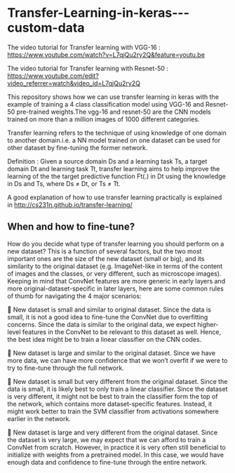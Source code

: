 # Transfer-Learning-in-keras---custom-data

The video tutorial for Transfer learning with VGG-16 : https://www.youtube.com/watch?v=L7qjQu2ry2Q&feature=youtu.be

The video tutorial for Transfer learning with Resnet-50 : https://www.youtube.com/edit?video_referrer=watch&video_id=L7qjQu2ry2Q

This repository shows how we can use transfer learning in keras with the example of training a 4 class classification model using VGG-16 and Resnet-50 pre-trained weights.The vgg-16 and resnet-50 are the CNN models trained on more than a million images of 1000 different categories.

Transfer learning refers to the technique of using knowledge of one domain to another domain.i.e. a NN model trained on one dataset can be used for other dataset by fine-tuning the former network.

Definition : Given a source domain Ds and a learning task Ts, a target domain Dt and learning task Tt, transfer learning aims to help improve the learning of the the target predictive function Ft(.) in Dt using the knowledge in Ds and Ts, where Ds ≠ Dt, or Ts ≠ Tt.

A good explanation of how to use transfer learning practically is explained in http://cs231n.github.io/transfer-learning/

## When and how to fine-tune?

How do you decide what type of transfer learning you should perform on a new dataset?
This is a function of several factors, but the two most important ones are the size of the new dataset (small or big), and its similarity
to the original dataset (e.g. ImageNet-like in terms of the content of images and the classes, or very different, such as microscope images).
Keeping in mind that ConvNet features are more generic in early layers and more original-dataset-specific in later layers, 
here are some common rules of thumb for navigating the 4 major scenarios:

	New dataset is small and similar to original dataset. Since the data is small, it is not a good idea to fine-tune the ConvNet 
due to overfitting concerns. Since the data is similar to the original data, we expect higher-level features in the ConvNet to be 
relevant to this dataset as well. Hence, the best idea might be to train a linear classifier on the CNN codes.

	New dataset is large and similar to the original dataset. Since we have more data, we can have more confidence that we won’t 
overfit if we were to try to fine-tune through the full network.

	New dataset is small but very different from the original dataset. Since the data is small, it is likely best to only train a 
linear classifier. Since the dataset is very different, it might not be best to train the classifier form the top of the network, 
which contains more dataset-specific features. Instead, it might work better to train the SVM classifier from activations somewhere 
earlier in the network.

	New dataset is large and very different from the original dataset. Since the dataset is very large, we may expect that we can 
afford to train a ConvNet from scratch. However, in practice it is very often still beneficial to initialize with weights from a 
pretrained model. In this case, we would have enough data and confidence to fine-tune through the entire network.
